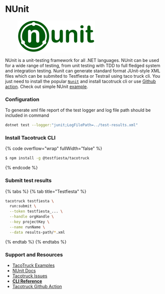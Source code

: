 # NUnit

<figure><img src="../../../.gitbook/assets/Nunit_logo_250.png" alt=""><figcaption></figcaption></figure>

NUnit is a unit-testing framework for all .NET languages. NUnit can be used for a wide range of testing, from unit testing with TDD to full fledged system and integration testing. Nunit can generate standard format JUnit-style XML files which can be  submited  to Testfiesta or Testrail using taco truck cli. You just need to install the popular [`Nunit`](http://nunit.org/nunitv2/docs/2.6.2/quickStart.html)  and install tacotruck cli or use [Github action](https://github.com/testfiesta/tacotruck-action). Check out simple NUnit [example](https://github.com/testfiesta/tacotruck-examples/tree/main/demo-dotnet-nunit-tf).

### Configuration

To generate xml file report  of the test logger and log file path should be included in command&#x20;

```sh
dotnet test --logger:"junit;LogFilePath=../test-results.xml"
```

### Install Tacotruck CLI

{% code overflow="wrap" fullWidth="false" %}
```sh
$ npm install -g @testfiesta/tacotruck
```
{% endcode %}

### Submit test results

{% tabs %}
{% tab title="Testfiesta" %}
```sh
tacotruck testfiesta \
  run:submit \
  --token testfiesta_... \
  --handle orgHandle \
  --key projectKey \
  --name runName \
  --data results-path/*.xml
```
{% endtab %}
{% endtabs %}

### Support and Resources

* [TacoTruck Examples](https://github.com/testfiesta/tacotruck-examples)
* [NUnit Docs](https://docs.nunit.org/)
* [Tacotruck Issues](https://github.com/testfiesta/tacotruck/issues)
* [**CLI Reference**](../../tacotruck-cli/)
* [Tacotruck Github Action](https://github.com/testfiesta/tacotruck-action)
